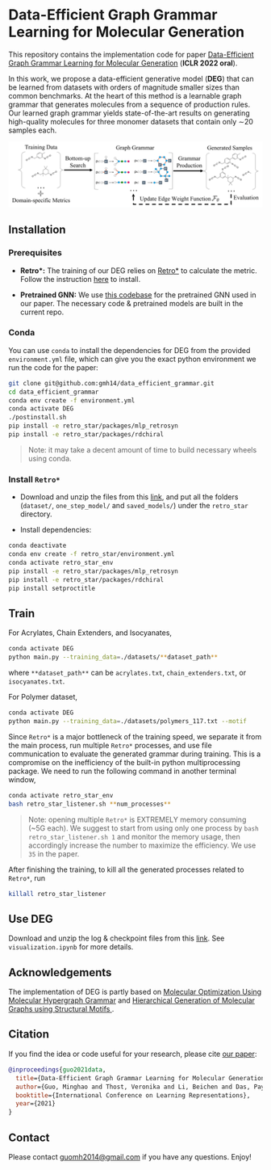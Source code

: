 # Data-Efficient Graph Grammar Learning for Molecular Generation

This repository contains the implementation code for paper [Data-Efficient Graph Grammar Learning for Molecular Generation](https://openreview.net/forum?id=l4IHywGq6a) (**ICLR 2022 oral**).

In this work, we propose a data-efficient generative model (**DEG**) that can be learned from datasets with orders of magnitude smaller sizes than common benchmarks. At the heart of this method is a learnable graph grammar that generates molecules from a sequence of production rules. Our learned graph grammar yields state-of-the-art results on generating high-quality molecules for three monomer datasets that contain only ∼20 samples each.

![overview](assets/pipeline.png)

## Installation

### Prerequisites

- **Retro\*:** The training of our DEG relies on [Retro\*](https://github.com/binghong-ml/retro_star) to calculate the metric. Follow the instruction [here](#conda) to install.

- **Pretrained GNN:** We use [this codebase](https://github.com/snap-stanford/pretrain-gnns) for the pretrained GNN used in our paper. The necessary code & pretrained models are built in the current repo.

### Conda

You can use `conda` to install the dependencies for DEG from the provided `environment.yml` file, which can give you the exact python environment we run the code for the paper:

```bash
git clone git@github.com:gmh14/data_efficient_grammar.git
cd data_efficient_grammar
conda env create -f environment.yml
conda activate DEG
./postinstall.sh
pip install -e retro_star/packages/mlp_retrosyn
pip install -e retro_star/packages/rdchiral
```

> Note: it may take a decent amount of time to build necessary wheels using conda.

### Install `Retro*`

- Download and unzip the files from this [link](https://www.dropbox.com/s/ar9cupb18hv96gj/retro_data.zip?dl=0),
  and put all the folders (`dataset/`, `one_step_model/` and `saved_models/`) under the `retro_star` directory.

- Install dependencies:

```bash
conda deactivate
conda env create -f retro_star/environment.yml
conda activate retro_star_env
pip install -e retro_star/packages/mlp_retrosyn
pip install -e retro_star/packages/rdchiral
pip install setproctitle
```

## Train

For Acrylates, Chain Extenders, and Isocyanates,

```bash
conda activate DEG
python main.py --training_data=./datasets/**dataset_path**
```

where `**dataset_path**` can be `acrylates.txt`, `chain_extenders.txt`, or `isocyanates.txt`.

For Polymer dataset,

```bash
conda activate DEG
python main.py --training_data=./datasets/polymers_117.txt --motif
```

Since `Retro*` is a major bottleneck of the training speed, we separate it from the main process, run multiple `Retro*` processes, and use file communication to evaluate the generated grammar during training. This is a compromise on the inefficiency of the built-in python multiprocessing package. We need to run the following command in another terminal window,

```bash
conda activate retro_star_env
bash retro_star_listener.sh **num_processes**
```

> Note: opening multiple `Retro*` is EXTREMELY memory consuming (~5G each). We suggest to start from using only one process by `bash retro_star_listener.sh 1` and monitor the memory usage, then accordingly increase the number to maximize the efficiency. We use `35` in the paper.

After finishing the training, to kill all the generated processes related to `Retro*`, run

```bash
killall retro_star_listener
```

## Use DEG

Download and unzip the log & checkpoint files from this [link](https://drive.google.com/file/d/12g28WNAgRGzaLtuG6ESg25W-uzlNrpLQ/view?usp=sharing). See `visualization.ipynb` for more details.

## Acknowledgements

The implementation of DEG is partly based on [Molecular Optimization Using Molecular Hypergraph Grammar](https://github.com/ibm-research-tokyo/graph_grammar) and [Hierarchical Generation of Molecular Graphs using Structural Motifs
](https://github.com/wengong-jin/hgraph2graph).

## Citation

If you find the idea or code useful for your research, please cite [our paper](https://openreview.net/forum?id=l4IHywGq6a):

```bib
@inproceedings{guo2021data,
  title={Data-Efficient Graph Grammar Learning for Molecular Generation},
  author={Guo, Minghao and Thost, Veronika and Li, Beichen and Das, Payel and Chen, Jie and Matusik, Wojciech},
  booktitle={International Conference on Learning Representations},
  year={2021}
}
```

## Contact

Please contact guomh2014@gmail.com if you have any questions. Enjoy!

